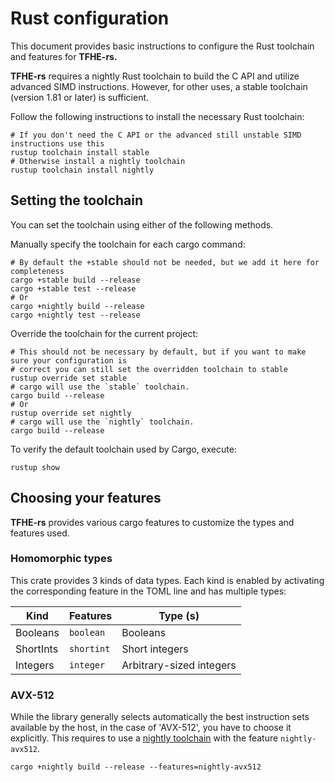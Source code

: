 # Rust configuration

This document provides basic instructions to configure the Rust toolchain and features for **TFHE-rs.**

**TFHE-rs** requires a nightly Rust toolchain to build the C API and utilize advanced SIMD instructions. However, for other uses, a stable toolchain (version 1.81 or later) is sufficient.

Follow the following instructions to install the necessary Rust toolchain:

```shell
# If you don't need the C API or the advanced still unstable SIMD instructions use this
rustup toolchain install stable
# Otherwise install a nightly toolchain
rustup toolchain install nightly
```

## Setting the toolchain

You can set the toolchain using either of the following methods.

Manually specify the toolchain for each cargo command:

```shell
# By default the +stable should not be needed, but we add it here for completeness
cargo +stable build --release
cargo +stable test --release
# Or
cargo +nightly build --release
cargo +nightly test --release
```

Override the toolchain for the current project:

```shell
# This should not be necessary by default, but if you want to make sure your configuration is
# correct you can still set the overridden toolchain to stable
rustup override set stable
# cargo will use the `stable` toolchain.
cargo build --release
# Or
rustup override set nightly
# cargo will use the `nightly` toolchain.
cargo build --release
```

To verify the default toolchain used by Cargo, execute:

```shell
rustup show
```

## Choosing your features

**TFHE-rs** provides various cargo features to customize the types and features used.

### Homomorphic types

This crate provides 3 kinds of data types. Each kind is enabled by activating the corresponding feature in the TOML line and has multiple types:

| Kind      | Features   | Type (s)                 |
| --------- | ---------- | ------------------------ |
| Booleans  | `boolean`  | Booleans                 |
| ShortInts | `shortint` | Short integers           |
| Integers  | `integer`  | Arbitrary-sized integers |

### AVX-512

While the library generally selects automatically the best instruction sets available by the host, in the case of 'AVX-512', you have to choose it explicitly. This requires to use a [nightly toolchain](rust\_configuration.md#using-tfhe-rs-with-nightly-toolchain) with the feature `nightly-avx512`.

```shell
cargo +nightly build --release --features=nightly-avx512
```

